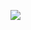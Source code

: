 <img src="https://img.shields.io/badge/HTML5-E34F26?style=flat-square&logo=HTML5&logoColor=white"/></a>

